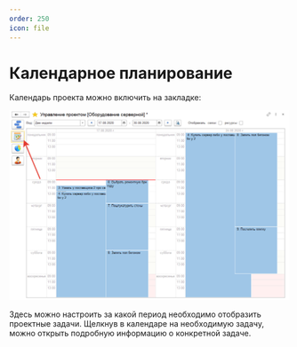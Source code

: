 ```yaml
---
order: 250
icon: file
---
```


# Календарное планирование

Календарь проекта можно включить на закладке:

![01_КалендарноеПланирование](static/01_КалендарноеПланирование.png)

Здесь можно настроить за какой период необходимо отобразить проектные задачи. Щелкнув в календаре на необходимую задачу, можно открыть подробную информацию о конкретной задаче.